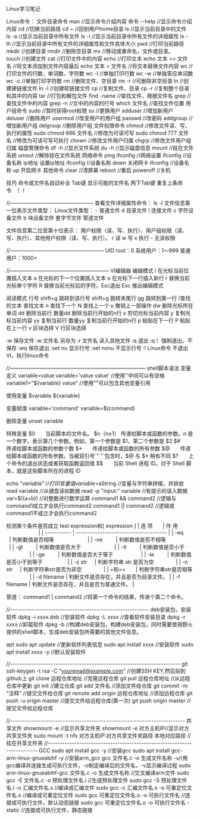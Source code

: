 Linux学习笔记

Linux命令：
文件目录命令
man //显示命令介绍内容
命令 --help //显示命令介绍内容
cd //切换当前路径
cd ~ //回到用户home目录
ls //显示当前目录中的文件
ls -a //显示当前目录中所有文件
ls -l //显示当前目录中所有文件的详细属性
ls -lh //显示当前目录中所有文件的详细属性和文件具体大小
pwd //打印当前路径
mkdir //创建目录
rmdir //删除空目录
mv //移动或重命名，文件或目录。
touch //创建文件
cat //打印文件中的内容
echo //打印文本
echo 文本 >> 文件名 //将文本添加到文件内容最后
echo 文本 > 文件名 //将文本替换文件内容
wc //打印文件的行数、单词数、字符数
wc -l //单独打印行数
wc -w //单独答应单词数
wc -c //单独打印字符数
rm //删除文件、空目录
rm -r //可删除非空目录
ln //创建硬链接文件
ln -l //创建软链接文件
cp //复制文件、目录
cp -r //复制整个目录和其中的内容
tar //打包和解包文件
find -name //查找文件，根据文件名
grep //查找文件中的内容
grep -n //文中的内容的行号
which 文件名 //查找文件位置
用户组命令
sudo //暂时获得root权限
su //更换用户
adduser //增加新用户
deluser //删除用户
usermod //改变用户的用户组
passwd //改密码
addgroup //增加新用户组
delgroup //删除用户组
文件权限命令
chmod //修改文件读、写、执行的属性
sudo chmod 666 文件名 //修改为可读可写
sudo chmod 777 文件名 //修改为可读可写可执行
chown //修改文件用户归属
chgrp //修改文件用户组归属
磁盘管理命令
df -h //显示文件系统
du -h //显示磁盘信息
mount //挂在文件系统
umout //解除挂在文件系统
网络命令
ping
ifconfig //网络设置
ifconfig //设备名称 ip地址 设置ip地址
ifconfig //设备名称 down 关闭网卡
ifconfig //设备名称 up 开启网卡
其他命令
clear //清屏幕
reboot //重启
poweroff //关机

技巧
命令或文件名自动补全 Tab键
显示可能的文件名 两下Tab键
重复上条命令   ！！

//————————————————
查看文件详细属性命令：
ls -l
文件信息第一位表示文件类型：
Linux文件类型：
- 普通文件
d 目录文件
l 连接文件
c 字符设备文件
b 块设备文件
套字节文件
管道文件

文件信息第二位至第十位表示：
用户权限（读、写、执行）、用户组权限（读、写、执行）、其他用户权限（读、写、执行）。
r 读
w 写
x 执行
- 无该权限

//——————————————————
UID
root：0
系统用户：1～999
普通用户：1000+

//———————————————————
VI编辑器
编辑模式
i 在光标当前位置插入文本
a 在光标的下一个位置插入文本
o 在光标下一行插入新行
r 替换当前光标单个字符
R 替换当前光标后的字符，Esc退出
Esc 推出编辑模式

阅读模式
行号 shift+g 跳转到该行号
shift+g 跳转末尾行
gg 跳转到第一行
/查找的文本 查找文本
n 查找下一个
N 查找上一个
u 撤销上一部操作
dw 删除光标所在单词
dd 删除当前行
数量dd 删除当前行开始的n行
x 剪切光标当前内容
y 复制光标当前内容
yy 复制当前行
数量yy 复制当前行开始的n行
p 粘贴在下一行
P 粘贴在上一行
v 区块选择
V 行区块选择

:w 保存文件
:w 文件名 另存为
:r 文件名 读入其他文件
:q 退出
:q！ 强制退出，不保存
:wq 保存退出
:set nu 显示行号
:set nonu 不显示行号
:! Linux命令 不退出VI，执行linux命令

//——————————————————————————
shell脚本语法
变量定义
variable=value
variable='value value' //使用''中间可以有空格
variable1="${variable} value" //使用""可以包含其他变量引用

使用变量
$variable
${variable}

变量赋值
variable='command'
variable=$(command)

删除变量
unset variable

特殊变量
$0        当前脚本的文件名。
$n（n≥1） 传递给脚本或函数的参数。n 是一个数字，表示第几个参数。例如，第一个参数是 $1，第二个参数是 $2
$#        传递给脚本或函数的参数个数
$*        传递给脚本或函数的所有参数
$@        传递给脚本或函数的所有参数。当被双引号`" "`包含时，$@ 与 $* 稍有不同
$?        上个命令的退出状态或者获取函数返回值
$$        当前 Shell 进程 ID。对于 Shell 脚本，就是这些脚本所在的进程 ID

echo “$variable” //打印变量值
variable=$aString //变量与字符串拼接，并排放
read variable //从键盘读如数据
read -p "input:" variable //有提示的读入数据
var=$((a+b)) //对整数进行数学运算
command1 && command2 //逻辑与 command1成立才会执行command2
command1 || command2 //逻辑或 command1不成立才会执行command2

检测某个条件是否成立
test expression和[ expression ]
| 选 项       | 作 用                                  |
| ----------- | -------------------------------------- |
| -eq         | 判断数值是否相等                       |
| -ne         | 判断数值是否不相等                     |
| -gt         | 判断数值是否大于                       |
| -lt         | 判断数值是否小于                       |
| -ge         | 判断数值是否大于等于                   |
| -le         | 判断数值是否小于到等于                 |
| -z  str     | 判断字符串 str 是否为空                |
| -n  str     | 判断字符串str是否为非空                |
| =和==       | 判断字符串str是否相等                  |
| -d filename | 判断文件是否存在，并且是否为目录文件。 |
| -f filename | 判断文件是否存在，井且是否为普通文件。 |

管道：
command1 | command2 //将第一个命令的结果，传递个第二个命令。

//----------------------------------------------------------
deb安装包，安装软件
dpkg -i  xxxx.deb //安装软件
dpkg -L xxxx //查看软件安装目录
dpkg -r xxxx //卸载软件
dpkg -b //构建deb安装包，构建deb安装包，同时需要使用野火提供的shell脚本，生成deb安装包所需要的其他文件信息。

apt
sudo apt update //更新软件列表信息
sudo apt install xxxx //安装软件
sudo apt install xxxx -y //默认安装软件

//-----------------------------------------------------------------------
git
ssh-keygen -t rsa -C "youremail@example.com" //创建SSH KEY,然后贴到github上
git clone 远程仓库地址 //克隆远程仓库
git pull 远程仓库地址 //从远程仓库中更新
git init //建立仓库
git add 文件名 //添加文件给仓库
git commit -m "注释" //提交文件给仓库
git remote add origin 远程仓库地址 //添加远程仓库
git push -u origin master //提交文件给远程仓库(第一次)
git push origin master //提交文件给远程仓库

//-------------------------------------------------------------------------
共享文件
showmount -e //显示共享文件夹
showmount -e 对方主机IP//显示对方共享文件夹
sudo mount -t nfs 对方主机IP:对方共享文件夹路径 本地对应路径 //挂在共享文件夹
//-------------------------------------------------------------------------
GCC
sudo apt install gcc -y //安装gcc
sudo apt install gcc-arm-linux-gnueabihf -y //安装arm_gcc
gcc 文件名.c -o 生成文件名称 -v//用gcc编译并连接生成可执行文件，-o制定编译后的文件名，-v显示编译过程
sudo arm-linux-gnueabihf-gcc 文件名.c -o 生成文件名称 //交叉编译arm文件
sudo gcc -E 文件名.c -o 预处理文件名.i //生成预处理文件
sudo gcc -S 预处理文件名.i -o 汇编文件名.s //编译成汇编文件
sudo gcc -c 汇编文件名.s -o 可重定位文件名.o  //编译成可重定位文件
sudo gcc 可重定位文件名.o -o 可执行文件名 //连接成可执行文件，默认动态链接
sudo gcc 可重定位文件名.o -o 可执行文件名 -static //连接成可执行文件，静态链接




